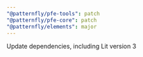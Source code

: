 ```yaml
---
"@patternfly/pfe-tools": patch
"@patternfly/pfe-core": patch
"@patternfly/elements": major
---
```


Update dependencies, including Lit version 3
